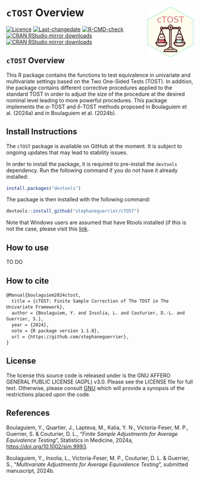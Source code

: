 
<!-- README.md is generated from README.Rmd. Please edit this file -->

# `cTOST` Overview <a href="https://yboulag.github.io/cTOST/"><img src="man/figures/hex-cTOST.png" alt="" align="right" height="138" width="125" /></a>

<!-- badges: start -->

[![Licence](https://img.shields.io/badge/licence-AGPL--3.0-blue.svg)](https://opensource.org/licenses/AGPL-3.0)
[![Last-changedate](https://img.shields.io/badge/last%20change-2024--05--02-green.svg)](https://github.com/yboulag/cTOST)
[![R-CMD-check](https://github.com/yboulag/cTOST/actions/workflows/R-CMD-check.yaml/badge.svg)](https://github.com/yboulag/cTOST/actions/workflows/R-CMD-check.yaml)
[![CRAN RStudio mirror
downloads](http://cranlogs.r-pkg.org/badges/cTOST)](https://www.r-pkg.org/pkg/cTOST)
[![CRAN RStudio mirror
downloads](https://cranlogs.r-pkg.org/badges/grand-total/cTOST)](https://www.r-pkg.org/pkg/cTOST)
<!-- badges: end -->

## `cTOST` Overview

This R package contains the functions to test equivalence in univariate
and multivariate settings based on the Two One-Sided Tests (TOST). In
addition, the package contains different corrective procedures applied
to the standard TOST in order to adjust the size of the procedure at the
desired nominal level leading to more powerful procedures. This package
implements the $\alpha$-TOST and $\delta$-TOST methods proposed in
Boulaguiem et al. (2024a) and in Boulaguiem et al. (2024b).

## Install Instructions

The `cTOST` package is available on GitHub at the moment. It is subject
to ongoing updates that may lead to stability issues.

In order to install the package, it is required to pre-install the
`devtools` dependency. Run the following command if you do not have it
already installed:

``` r
install.packages("devtools")
```

The package is then installed with the following command:

``` r
devtools::install_github("stephaneguerrier/cTOST")
```

Note that Windows users are assumed that have Rtools installed (if this
is not the case, please visit this
[link](https://cran.r-project.org/bin/windows/Rtools/).

## How to use

TO DO

## How to cite

    @Manual{boulaguiem2024ctost,
      title = {cTOST: Finite Sample Correction of The TOST in The Univariate Framework},
      author = {Boulaguiem, Y. and Insolia, L. and Couturier, D.-L. and Guerrier, S.},
      year = {2024},
      note = {R package version 1.1.0},
      url = {https://github.com/stephaneguerrier},
    }

## License

The license this source code is released under is the GNU AFFERO GENERAL
PUBLIC LICENSE (AGPL) v3.0. Please see the LICENSE file for full text.
Otherwise, please consult
[GNU](https://www.gnu.org/licenses/agpl-3.0.en.html) which will provide
a synopsis of the restrictions placed upon the code.

## References

Boulaguiem, Y., Quartier, J., Lapteva, M., Kalia, Y. N., Victoria-Feser,
M. P., Guerrier, S. & Couturier, D. L., “*Finite Sample Adjustments for
Average Equivalence Testing*”, Statistics in Medicine, 2024a,
<https://doi.org/10.1002/sim.9993>.

Boulaguiem, Y., Insolia, L., Victoria-Feser, M. P., Couturier, D. L. &
Guerrier, S., “*Multivariate Adjustments for Average Equivalence
Testing*”, submitted manuscript, 2024b.
